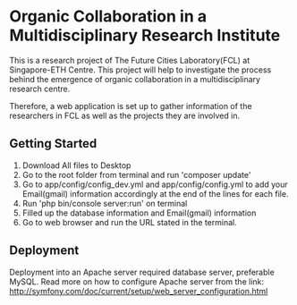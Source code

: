 # Organic Collaboration in a Multidisciplinary Research Institute

This is a research project of The Future Cities Laboratory(FCL) at Singapore-ETH Centre. This project will help to investigate the process behind the emergence of organic collaboration in a multidisciplinary research centre.

Therefore, a web application is set up to gather information of the researchers in FCL as well as the projects they are involved in.

## Getting Started

1. Download All files to Desktop
2. Go to the root folder from terminal and run 'composer update'
3. Go to app/config/config_dev.yml and app/config/config.yml to add your Email(gmail) information accordingly at the end of the lines for each file.
4. Run 'php  bin/console server:run' on terminal
5. Filled up the database information and Email(gmail) information
6. Go to web browser and run the URL stated in the terminal.

## Deployment

Deployment into an Apache server required database server, preferable MySQL. Read more on how to configure Apache server from the link: http://symfony.com/doc/current/setup/web_server_configuration.html
